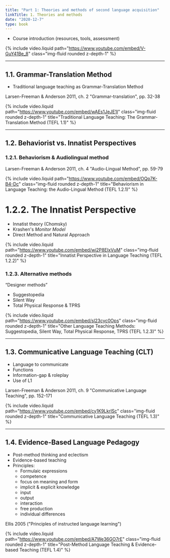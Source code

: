 ```yaml
---
title: "Part 1: Theories and methods of second language acquisition"
linkTitle: 1. Theories and methods
date: "2020-12-7"
type: book
---
```


- Course introduction (resources, tools, assessment)

{% include video.liquid path="https://www.youtube.com/embed/V-GuY41Be_8" class="img-fluid rounded z-depth-1" %}

---

## 1.1. Grammar-Translation Method

- Traditional language teaching as Grammar-Translation Method

<i class="fa-solid fa-book-open"></i> Larsen-Freeman & Anderson 2011, ch. 2 "Grammar-translation", pp. 32-38

{% include video.liquid path="https://www.youtube.com/embed/wAEs1JeJE1I" class="img-fluid rounded z-depth-1" title="Traditional Language Teaching: The Grammar-Translation Method (TEFL 1.1)" %}

---

## 1.2. Behaviorist vs. Innatist Perspectives

### 1.2.1. Behaviorism & Audiolingual method

<i class="fa-solid fa-book-open"></i> Larsen-Freeman & Anderson 2011, ch. 4 "Audio-Lingual Method", pp. 59-79

{% include video.liquid path="https://www.youtube.com/embed/OQp7K-B4-Dc" class="img-fluid rounded z-depth-1" title="Behaviorism in Language Teaching: the Audio-Lingual Method (TEFL 1.2.1)" %}

# 1.2.2. The Innatist Perspective

- Innatist theory (Chomsky)
- Krashen's _Monitor Model_
- Direct Method and Natural Approach

{% include video.liquid path="https://www.youtube.com/embed/wi2P8EIxVuM" class="img-fluid rounded z-depth-1" title="Innatist Perspective in Language Teaching (TEFL 1.2.2)" %}

### 1.2.3. Alternative methods

“Designer methods”

- Suggestopedia
- Silent Way
- Total Physical Response & TPRS

{% include video.liquid path="https://www.youtube.com/embed/sl23cyc0Ops" class="img-fluid rounded z-depth-1" title="Other Language Teaching Methods: Suggestopedia, Silent Way, Total Physical Response, TPRS (TEFL 1.2.3)" %}

---

## 1.3. Communicative Language Teaching (CLT)

- Language to communicate
- Functions
- Information-gap & roleplay
- Use of L1

<i class="fa-solid fa-book-open"></i> Larsen-Freeman & Anderson 2011, ch. 9 "Communicative Language Teaching", pp. 152-171

{% include video.liquid path="https://www.youtube.com/embed/cy1K9LkrlSc" class="img-fluid rounded z-depth-1" title="Communicative Language Teaching (TEFL 1.3)" %}

<!-- > - [ ] Communicative Language Teaching (TEFL 1.3) [video to be created in 2021-2022] -->

---

## 1.4. Evidence-Based Language Pedagogy

- Post-method thinking and eclectism
- Evidence-based teaching
- Principles:
  - Formulaic expressions
  - competence
  - focus on meaning and form
  - implicit & explicit knowledge
  - input
  - output
  - interaction
  - free production
  - individual differences

<i class="fa-solid fa-book-open"></i> Ellis 2005 ("Principles of instructed language learning")

{% include video.liquid path="https://www.youtube.com/embed/A7We36GO7rE" class="img-fluid rounded z-depth-1" title="Post-Method Language Teaching & Evidence-based Teaching (TEFL 1.4)" %}
